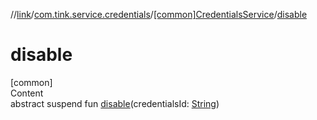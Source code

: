 //[link](../../index.md)/[com.tink.service.credentials](../index.md)/[[common]CredentialsService](index.md)/[disable](disable.md)



# disable  
[common]  
Content  
abstract suspend fun [disable](disable.md)(credentialsId: [String](https://kotlinlang.org/api/latest/jvm/stdlib/kotlin/-string/index.html))  



